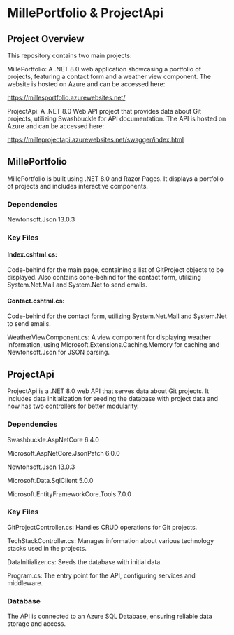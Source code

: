 # MillePortfolio & ProjectApi

## Project Overview
This repository contains two main projects:

MillePortfolio: A .NET 8.0 web application showcasing a portfolio of projects, featuring a contact form and a weather view component. The website is hosted on Azure and can be accessed here:

https://millesportfolio.azurewebsites.net/

ProjectApi: A .NET 8.0 Web API project that provides data about Git projects, utilizing Swashbuckle for API documentation. The API is hosted on Azure and can be accessed here:

https://milleprojectapi.azurewebsites.net/swagger/index.html

## MillePortfolio

MillePortfolio is built using .NET 8.0 and Razor Pages. It displays a portfolio of projects and includes interactive components.

### Dependencies

Newtonsoft.Json 13.0.3

### Key Files

#### Index.cshtml.cs: 
Code-behind for the main page, containing a list of GitProject objects to be displayed.
Also contains cone-behind for the contact form, utilizing System.Net.Mail and System.Net to send emails.

#### Contact.cshtml.cs: 
Code-behind for the contact form, utilizing System.Net.Mail and System.Net to send emails.

WeatherViewComponent.cs: A view component for displaying weather information, using Microsoft.Extensions.Caching.Memory for caching and Newtonsoft.Json for JSON parsing.

## ProjectApi

ProjectApi is a .NET 8.0 web API that serves data about Git projects. It includes data initialization for seeding the database with project data and now has two controllers for better modularity.

### Dependencies

Swashbuckle.AspNetCore 6.4.0

Microsoft.AspNetCore.JsonPatch 6.0.0

Newtonsoft.Json 13.0.3

Microsoft.Data.SqlClient 5.0.0

Microsoft.EntityFrameworkCore.Tools 7.0.0

### Key Files

GitProjectController.cs: Handles CRUD operations for Git projects.

TechStackController.cs: Manages information about various technology stacks used in the projects.

DataInitializer.cs: Seeds the database with initial data.

Program.cs: The entry point for the API, configuring services and middleware.

### Database

The API is connected to an Azure SQL Database, ensuring reliable data storage and access.

